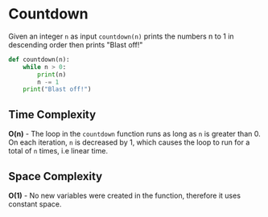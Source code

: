 # Countdown

Given an integer `n` as input `countdown(n)` prints the numbers n to 1 in descending
order then prints "Blast off!"

```python
def countdown(n):
    while n > 0:
        print(n)
        n -= 1
    print("Blast off!")
```

## Time Complexity

**O(n)** - The loop in the `countdown` function runs as long as `n` is greater than 0. On each iteration, `n` is decreased by 1, which causes the loop to run for a total of `n` times, i.e linear time.

## Space Complexity

**O(1)** - No new variables were created in the function, therefore it uses constant space.

